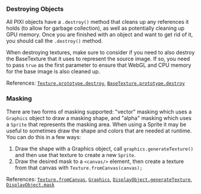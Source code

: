 ### Destroying Objects

All PIXI objects have a `.destroy()` method that cleans up any references it holds (to allow for garbage collection), as well as potentially cleaning up GPU memory. Once you are finished with an object and want to get rid of it, you should call the `.destroy()` method.

When destroying textures, make sure to consider if you need to also destroy the BaseTexture that it uses to represent the source image. If so, you need to pass `true` as the first parameter to ensure that WebGL and CPU memory for the base image is also cleaned up.

References: [`Texture.prototype.destroy`][Texture.destroy], [`BaseTexture.prototype.destroy`][BaseTexture.destroy]

### Masking 

There are two forms of masking supported: "vector" masking which uses a `Graphics` object to draw a masking shape, and "alpha" masking which uses a `Sprite` that represents the masking area. When using a Sprite it may be useful to sometimes draw the shape and colors that are needed at runtime. You can do this in a few ways:

1. Draw the shape with a Graphics object, call `graphics.generateTexture()` and then use that texture to create a new `Sprite`.
2. Draw the desired mask to a `<canvas/>` element, then create a texture from that canvas with `Texture.fromCanvas(canvas);`

References: [`Texture.fromCanvas`][Texture.fromCanvas], [`Graphics`][Graphics], [`DisplayObject.generateTexture`][DisplayObject.generateTexture], [`DisplayObject.mask`][DisplayObject.mask]




[Graphics]: http://pixijs.github.io/docs/PIXI.Graphics.html
[DisplayObject.mask]: http://pixijs.github.io/docs/PIXI.DisplayObject.html#mask
[DisplayObject.generateTexture]: http://pixijs.github.io/docs/PIXI.DisplayObject.html#generateTexture
[Texture.destroy]: http://pixijs.github.io/docs/PIXI.Texture.html#destroy
[BaseTexture.destroy]: http://pixijs.github.io/docs/PIXI.BaseTexture.html#destroy
[Texture.fromCanvas]: http://pixijs.github.io/docs/PIXI.Texture.html#.fromCanvas